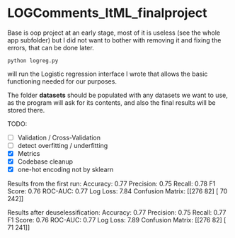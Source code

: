 # LOGComments_ItML_finalproject

Base is oop project at an early stage, most of it is useless (see the whole app subfolder) but I did not want to bother with removing it and fixing the errors, that can be done later.

```console
python logreg.py
```

will run the Logistic regression interface I wrote that allows the basic functioning needed for our purposes.

The folder **datasets** should be populated with any datasets we want to use, as the program will ask for its contents, and also the final results will be stored there.

TODO:
- [ ] Validation / Cross-Validation
- [ ] detect overfitting / underfitting
- [x] Metrics
- [x] Codebase cleanup
- [x] one-hot encoding not by sklearn

Results from the first run:
Accuracy: 0.77
Precision: 0.75
Recall: 0.78
F1 Score: 0.76
ROC-AUC: 0.77
Log Loss: 7.84
Confusion Matrix:
[[276  82]
 [ 70 242]]

Results after deuselessification:
Accuracy: 0.77
Precision: 0.75
Recall: 0.77
F1 Score: 0.76
ROC-AUC: 0.77
Log Loss: 7.89
Confusion Matrix:
[[276  82]
 [ 71 241]]





